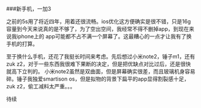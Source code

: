 ###新手机，一加3

之前的5s用了将近四年，用着还很流畅。ios优化这方便确实是很不错，只是16g容量到今天来说真的是不够了，为了空出空间，我经常不得不删掉app，到现在来说我iphone上的
app可能都不占不满一个屏幕了。这最糟心的一点才让我有了换手机的打算。

至于换什么手机，还花了我挺长时间来考虑。先后想过小米note2，锤子m1，还有zuk z2，对于一些东西我很难下果断的决定，但是把优缺点对比过后，还是很快就高下立判的。
小米note2虽然是双曲面，但是屏幕确实很差，而且玻璃机身容易碎。锤子我独爱smartison os，但是拟物的背景下扁平的app显得割裂感十足，zuk z2，偷工减料太严重。。。

待续
